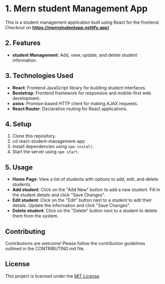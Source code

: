 # 1. Mern student Management App

This is a student management application built using React for the frontend.
Checkout on **https://mernstudentapp.netlify.app/**

## 2. Features

- **student Management**: Add, view, update, and delete student information.

## 3. Technologies Used

- **React**: Frontend JavaScript library for building student interfaces.
- **Bootstrap**: Frontend framework for responsive and mobile-first web development.
- **axios**: Promise-based HTTP client for making AJAX requests.
- **React Router**: Declarative routing for React applications.

## 4. Setup

1.  Clone this repository.
2.  cd react-student-management-app
3.  Install dependencies using `npm install`.
4.  Start the server using `npm start`.

## 5. Usage

- **Home Page**: View a list of students with options to add, edit, and delete students.
- **Add student**: Click on the "Add New" button to add a new student. Fill in the student details and click "Save Changes".
- **Edit student**: Click on the "Edit" button next to a student to edit their details. Update the information and click "Save Changes".
- **Delete student**: Click on the "Delete" button next to a student to delete them from the system.

## Contributing

Contributions are welcome! Please follow the contribution guidelines outlined in the CONTRIBUTING.md file.

## License

This project is licensed under the [MIT License](LICENSE).
